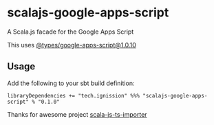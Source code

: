 # scalajs-google-apps-script
A Scala.js facade for the Google Apps Script

This uses [@types/google-apps-script@1.0.10](https://www.npmjs.com/package/@types/google-apps-script/v/1.0.10)

## Usage
Add the following to your sbt build definition:

    libraryDependencies += "tech.ignission" %%% "scalajs-google-apps-script" % "0.1.0"

Thanks for awesome project [scala-js-ts-importer](https://github.com/sjrd/scala-js-ts-importer)
